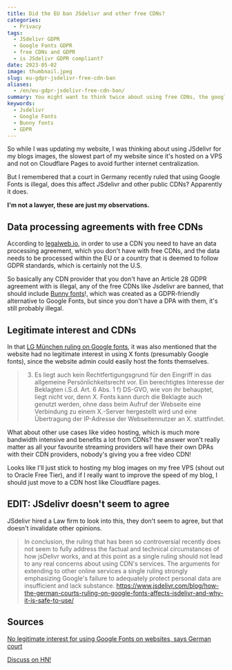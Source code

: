 ```yaml
---
title: Did the EU ban JSdelivr and other free CDNs?
categories:
  - Privacy
tags:
  - JSdelivr GDPR
  - Google Fonts GDPR
  - free CDNs and GDPR
  - is JSdelivr GDPR compliant?
date: 2023-05-02
image: thumbnail.jpeg
slug: eu-gdpr-jsdelivr-free-cdn-ban
aliases:
  - /en/eu-gdpr-jsdelivr-free-cdn-ban/
summary: You might want to think twice about using free CDNs, the google fonts ban in Germany might affects the legality of CDNs like JSdelivr and Bunny fonts.
keywords:
  - Jsdelivr
  - Google Fonts
  - Bunny fonts
  - GDPR
---
```


So while I was updating my website, I was thinking about using JSdelivr for my blogs images, the slowest part of my website since it's hosted on a VPS and not on Cloudflare Pages to avoid further internet centralization.

But I remembered that a court in Germany recently ruled that using Google Fonts is illegal, does this affect JSdelivr and other public CDNs? Apparently it does.

**I'm not a lawyer, these are just my observations.**

## Data processing agreements with free CDNs

According to [legalweb.io](https://legalweb.io/en/news-en/cdns-with-gdpr-in-mind/), in order to use a CDN you need to have an data processing agreement, which you don't have with free CDNs, and the data needs to be processed within the EU or a country that is deemed to follow GDPR standards, which is certainly not the U.S. 

So basically any CDN provider that you don't have an Article 28 GDPR agreement with is illegal, any of the free CDNs like Jsdelivr are banned, that should include [Bunny fonts](https://fonts.bunny.net/)!, which was created as a GDPR-friendly alternative to Google Fonts, but since you don't have a DPA with them, it's still probably illegal.

## Legitimate interest and CDNs

In that [LG München ruling on Google fonts](https://rewis.io/urteile/urteil/lhm-20-01-2022-3-o-1749320/), it was also mentioned that the website had no legitimate interest in using X fonts (presumably Google fonts), since the website admin could easily host the fonts themselves.

> 3. Es liegt auch kein Rechtfertigungsgrund für den Eingriff in das allgemeine Persönlichkeitsrecht vor. Ein berechtigtes Interesse der Beklagten i.S.d. Art. 6 Abs. 1 f) DS-GVO, wie von ihr behauptet, liegt nicht vor, denn X. Fonts kann durch die Beklagte auch genutzt werden, ohne dass beim Aufruf der Webseite eine Verbindung zu einem X.-Server hergestellt wird und eine Übertragung der IP-Adresse der Webseitennutzer an X. stattfindet.

What about other use cases like video hosting, which is much more bandwidth intensive and benefits a lot from CDNs? the answer won't really matter as all your favourite streaming providers will have their own DPAs with their CDN providers, nobody's giving you a free video CDN!

Looks like I'll just stick to hosting my blog images on my free VPS (shout out to Oracle Free Tier), and if I really want to improve the speed of my blog, I should just move to a CDN host like Cloudflare pages.

## EDIT: JSdelivr doesn't seem to agree

JSdelivr hired a Law firm to look into this, they don't seem to agree, but that doesn't invalidate other opinions.

> In conclusion, the ruling that has been so controversial recently does not seem to fully address the factual and technical circumstances of how jsDelivr works, and at this point as a single ruling should not lead to any real concerns about using CDN's services. The arguments for extending to other online services a single ruling strongly emphasizing Google's failure to adequately protect personal data are insufficient and lack substance.
https://www.jsdelivr.com/blog/how-the-german-courts-ruling-on-google-fonts-affects-jsdelivr-and-why-it-is-safe-to-use/

## Sources

[No legitimate interest for using Google Fonts on websites, says German court](https://reddit.com/r/gdpr/comments/sg8sll/no_legitimate_interest_for_using_google_fonts_on/)

[Discuss on HN!](https://news.ycombinator.com/item?id=35793009)